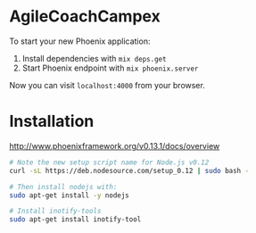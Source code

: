 # AgileCoachCampex

To start your new Phoenix application:

1. Install dependencies with `mix deps.get`
2. Start Phoenix endpoint with `mix phoenix.server`

Now you can visit `localhost:4000` from your browser.



# Installation

http://www.phoenixframework.org/v0.13.1/docs/overview

```bash
# Note the new setup script name for Node.js v0.12
curl -sL https://deb.nodesource.com/setup_0.12 | sudo bash -

# Then install nodejs with:
sudo apt-get install -y nodejs

# Install inotify-tools
sudo apt-get install inotify-tool
```